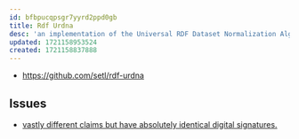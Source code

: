 ```yaml
---
id: bfbpucqpsgr7yyrd2ppd0gb
title: Rdf Urdna
desc: 'an implementation of the Universal RDF Dataset Normalization Algorithm (2015) for Java 1.8.'
updated: 1721158953524
created: 1721158837888
---
```


- https://github.com/setl/rdf-urdna

## Issues

- [vastly different claims but have absolutely identical digital signatures.](https://github.com/setl/rdf-urdna/tree/master/jsonld-warnings)
